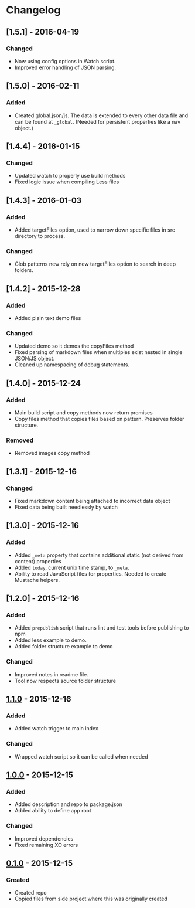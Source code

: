# Changelog

## [1.5.1] - 2016-04-19

### Changed

- Now using config options in Watch script.
- Improved error handling of JSON parsing.

## [1.5.0] - 2016-02-11

### Added

- Created global.json/js. The data is extended to every other data file and can be found at `_global`. (Needed for persistent properties like a nav object.)

## [1.4.4] - 2016-01-15

### Changed

- Updated watch to properly use build methods
- Fixed logic issue when compiling Less files

## [1.4.3] - 2016-01-03

### Added

- Added targetFiles option, used to narrow down specific files in src directory to process.

### Changed

- Glob patterns new rely on new targetFiles option to search in deep folders.

## [1.4.2] - 2015-12-28

### Added

- Added plain text demo files

### Changed

- Updated demo so it demos the copyFiles method
- Fixed parsing of markdown files when multiples exist nested in single JSON/JS object.
- Cleaned up namespacing of debug statements.

## [1.4.0] - 2015-12-24

### Added

- Main build script and copy methods now return promises
- Copy files method that copies files based on pattern. Preserves folder structure.

### Removed

- Removed images copy method

## [1.3.1] - 2015-12-16

### Changed

- Fixed markdown content being attached to incorrect data object
- Fixed data being built needlessly by watch

## [1.3.0] - 2015-12-16

### Added

- Added `_meta` property that contains additional static (not derived from content) properties
- Added `today`, current unix time stamp, to `_meta`.
- Ability to read JavaScript files for properties. Needed to create Mustache helpers.

## [1.2.0] - 2015-12-16

### Added

- Added `prepublish` script that runs lint and test tools before publishing to npm
- Added less example to demo.
- Added folder structure example to demo

### Changed

- Improved notes in readme file.
- Tool now respects source folder structure

## [1.1.0] - 2015-12-16

### Added

- Added watch trigger to main index

### Changed

- Wrapped watch script so it can be called when needed

## [1.0.0] - 2015-12-15

### Added

- Added description and repo to package.json
- Added ability to define app root

### Changed

- Improved dependencies
- Fixed remaining XO errors

## [0.1.0] - 2015-12-15

### Created

- Created repo
- Copied files from side project where this was originally created

[1.1.0]: https://github.com/Macrofig/plain-static/releases/tag/v1.1.0
[1.0.0]: https://github.com/Macrofig/plain-static/releases/tag/v1.0.0
[0.1.0]: https://github.com/Macrofig/plain-static/releases/tag/v0.1.0
